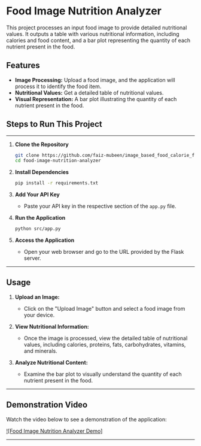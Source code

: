 # Food Image Nutrition Analyzer

This project processes an input food image to provide detailed nutritional values. It outputs a table with various nutritional information, including calories and food content, and a bar plot representing the quantity of each nutrient present in the food.

## Features

- **Image Processing:** Upload a food image, and the application will process it to identify the food item.
- **Nutritional Values:** Get a detailed table of nutritional values.
- **Visual Representation:** A bar plot illustrating the quantity of each nutrient present in the food.

## Steps to Run This Project
---

1. **Clone the Repository**
   ```bash
   git clone https://github.com/faiz-mubeen/image_based_food_calorie_finder.git
   cd food-image-nutrition-analyzer
   ```

2. **Install Dependencies**
   ```bash
   pip install -r requirements.txt
   ```

3. **Add Your API Key**
   - Paste your API key in the respective section of the `app.py` file.

4. **Run the Application**
   ```bash
   python src/app.py
   ```

5. **Access the Application**
   - Open your web browser and go to the URL provided by the Flask server.

---

## Usage

1. **Upload an Image:**
   - Click on the "Upload Image" button and select a food image from your device.

2. **View Nutritional Information:**
   - Once the image is processed, view the detailed table of nutritional values, including calories, proteins, fats, carbohydrates, vitamins, and minerals.

3. **Analyze Nutritional Content:**
   - Examine the bar plot to visually understand the quantity of each nutrient present in the food.

---
## Demonstration Video

Watch the video below to see a demonstration of the application:

[![Food Image Nutrition Analyzer Demo]](https://www.youtube.com/watch?v=Itg-G6YnxMs)

---
